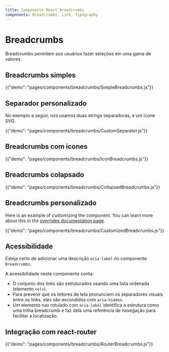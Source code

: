 ```yaml
---
title: Componente React Breadcrumbs
components: Breadcrumbs, Link, Typography
---
```


# Breadcrumbs

<p class="description">Breadcrumbs permitem aos usuários fazer seleções em uma gama de valores.</p>

## Breadcrumbs simples

{{"demo": "pages/components/breadcrumbs/SimpleBreadcrumbs.js"}}

## Separador personalizado

No exemplo a seguir, nós usamos duas strings separadoras, e um ícone SVG.

{{"demo": "pages/components/breadcrumbs/CustomSeparator.js"}}

## Breadcrumbs com ícones

{{"demo": "pages/components/breadcrumbs/IconBreadcrumbs.js"}}

## Breadcrumbs colapsado

{{"demo": "pages/components/breadcrumbs/CollapsedBreadcrumbs.js"}}

## Breadcrumbs personalizado

Here is an example of customizing the component. You can learn more about this in the [overrides documentation page](/customization/components/).

{{"demo": "pages/components/breadcrumbs/CustomizedBreadcrumbs.js"}}

## Acessibilidade

Esteja certo de adicionar uma descrição `aria-label` no componente `Breadcrumbs`.

A acessibilidade neste componente conta:

- O conjunto dos links são estruturados usando uma lista ordenada (elemento `<ol>`).
- Para prevenir que os leitores de tela pronunciem os separadores visuais entre os links, eles são escondidos com `aria-hidden`.
- Um elemento nav rotulado com `aria-label` identifica a estrutura como uma trilha breadcrumb e faz dela uma referência de navegação para facilitar a localização.

## Integração com react-router

{{"demo": "pages/components/breadcrumbs/RouterBreadcrumbs.js"}}